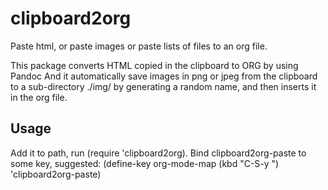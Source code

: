 # clipboard2org
Paste html, or paste images or paste lists of files to an org file. 

This package converts HTML copied in the clipboard to ORG by using Pandoc
And it automatically save images in png or jpeg from the clipboard to a
sub-directory ./img/ by generating a random name, and then inserts it in the
org file.


## Usage
Add it to path, run (require 'clipboard2org).
Bind clipboard2org-paste to some key, suggested:
(define-key org-mode-map (kbd "C-S-y ") 'clipboard2org-paste)

